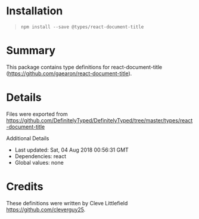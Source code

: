 # Installation
> `npm install --save @types/react-document-title`

# Summary
This package contains type definitions for react-document-title (https://github.com/gaearon/react-document-title).

# Details
Files were exported from https://github.com/DefinitelyTyped/DefinitelyTyped/tree/master/types/react-document-title

Additional Details
 * Last updated: Sat, 04 Aug 2018 00:56:31 GMT
 * Dependencies: react
 * Global values: none

# Credits
These definitions were written by Cleve Littlefield <https://github.com/cleverguy25>.
